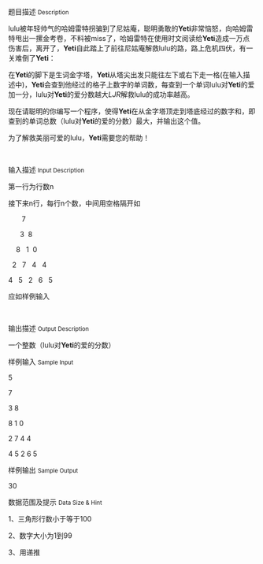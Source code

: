 <div class="panel panel-default">
<div class="area-title">
<span>
题目描述
<small>Description</small>
</span></div>
<div class="panel-body">

<p>lulu被年轻帅气的哈姆雷特拐骗到了尼姑庵，聪明勇敢的<strong><strong style="">Yeti</strong></strong>非常恼怒，向哈姆雷特甩出一摞金考卷，不料被miss了，哈姆雷特在使用时文阅读给<strong><strong style="">Yeti</strong></strong>造成一万点伤害后，<span style="">离开了</span>，<strong>Yeti</strong>自此踏上了前往尼姑庵解救lulu的路，路上危机四伏，有一关难倒了<strong><strong style="">Yeti</strong></strong>：</p><p>在<strong><strong style="">Yeti</strong></strong>的脚下是生词金字塔，<strong><strong style="">Yeti</strong></strong>从塔尖出发只能往左下或右下走一格(在输入描述中)，<strong><strong style="">Yeti</strong></strong>会查到他经过的格子上数字的单词数，每查到一个单词lulu对<strong><strong style="">Yeti</strong></strong>的爱加一分，lulu对<strong><strong style="">Yeti</strong></strong>的爱分数越大<em>LJR</em>解救lulu的成功率越高。</p><p>现在请聪明的你编写一个程序，使得<strong><strong style="">Yeti</strong></strong>在从金字塔顶走到塔底经过的数字和，即查到的单词总数（lulu对<strong><strong style="">Yeti</strong></strong>的爱的分数）最大，并输出这个值。</p><p>为了解救美丽可爱的lulu，<strong><strong style="">Yeti</strong></strong>需要您的帮助！</p><p><br></p>

</div>
</div>

<div class="panel panel-default">
<div class="area-title">
<span>
输入描述
<small>Input Description</small>
</span></div>
<div class="panel-body">
<p>第一行为行数n</p><p>接下来n行，每行n个数，中间用空格隔开如</p><p>       7</p><p>      3  8</p><p>    8   1  0</p><p>  2   7   4   4</p><p>4   5   2   6   5</p><p>应如样例输入</p><p>       </p>

</div>
</div>
<div  class="panel panel-default">
<div class="area-title">
<span>
输出描述
<small>Output Description</small>
</span></div>
<div class="panel-body">

<p>一个整数（lulu对<strong><strong style="white-space: normal;">Yeti</strong></strong>的爱的分数）</p>

</div>
</div>


<div class="panel panel-default">
<div class="area-title">
<span>
样例输入
<small>Sample Input</small>
</span></div>
<div class="panel-body">
<p>5<br></p><p>7</p><p>3 8</p><p>8 1 0</p><p>2 7 4 4</p><p>4 5 2 6 5</p>

</div>
</div>

<div class="panel panel-default">
<div class="area-title">
<span>
样例输出
<small>Sample Output</small>
</span></div>
<div class="panel-body">
<p>30</p>

</div>
</div>

<div class="panel panel-default">
<div class="area-title">
<span>
数据范围及提示
<small>Data Size & Hint</small>
</span></div>
<div class="panel-body">
<p>1、三角形行数小于等于100</p><p>2、数字大小为1到99</p><p>3、用递推</p>
</div>
</div>
